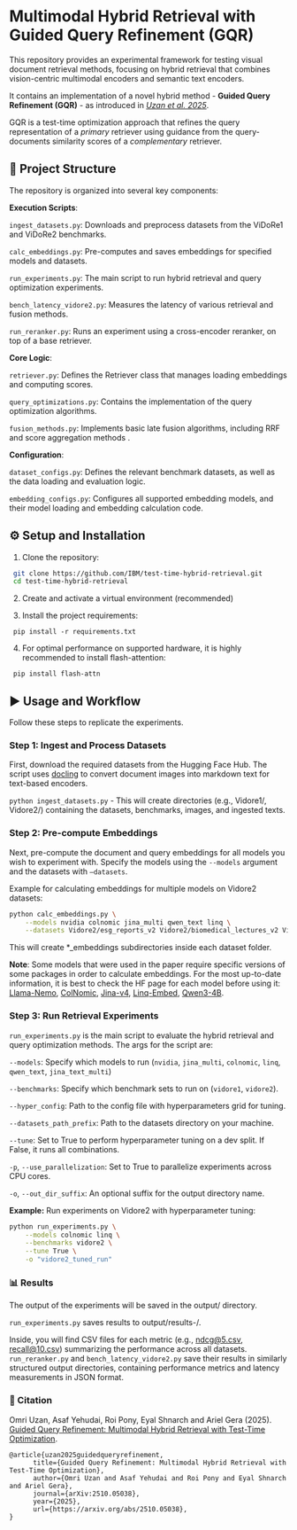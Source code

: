 # Multimodal Hybrid Retrieval with Guided Query Refinement (GQR)
This repository provides an experimental framework for testing visual document retrieval methods, focusing on hybrid retrieval that combines vision-centric multimodal encoders and semantic text encoders. 

It contains an implementation of a novel hybrid method - **Guided Query Refinement (GQR)** - as introduced in *[Uzan et al. 2025](https://arxiv.org/abs/2510.05038)*.

GQR is a test-time optimization approach that refines the query representation of a *primary* retriever using guidance from the query-documents similarity scores of a *complementary* retriever.

## 📂 Project Structure
The repository is organized into several key components:

**Execution Scripts**:

`ingest_datasets.py`: Downloads and preprocess datasets from the ViDoRe1 and ViDoRe2 benchmarks.

`calc_embeddings.py`: Pre-computes and saves embeddings for specified models and datasets.

`run_experiments.py`: The main script to run hybrid retrieval and query optimization experiments.

`bench_latency_vidore2.py`: Measures the latency of various retrieval and fusion methods.

`run_reranker.py`: Runs an experiment using a cross-encoder reranker, on top of a base retriever.

**Core Logic**:


`retriever.py`: Defines the Retriever class that manages loading embeddings and computing scores.

`query_optimizations.py`: Contains the implementation of the query optimization algorithms.

`fusion_methods.py`: Implements basic late fusion algorithms, including RRF and score aggregation methods .

**Configuration**:

`dataset_configs.py`: Defines the relevant benchmark datasets, as well as the data loading and evaluation logic.

`embedding_configs.py`: Configures all supported embedding models, and their model loading and embedding calculation code.

## ⚙️ Setup and Installation
1. Clone the repository:
```bash
 git clone https://github.com/IBM/test-time-hybrid-retrieval.git
 cd test-time-hybrid-retrieval
 ```

2. Create and activate a virtual environment (recommended)

3. Install the project requirements:

```
 pip install -r requirements.txt
```

4. For optimal performance on supported hardware, it is highly recommended to install flash-attention:

```
 pip install flash-attn 
```

## ▶️ Usage and Workflow
Follow these steps to replicate the experiments.
### Step 1: Ingest and Process Datasets
First, download the required datasets from the Hugging Face Hub. The script uses [docling](https://github.com/docling-project/docling) to convert document images into markdown text for text-based encoders.

`python ingest_datasets.py` - This will create directories (e.g., Vidore1/, Vidore2/) containing the datasets, benchmarks, images, and ingested texts.

### Step 2: Pre-compute Embeddings
Next, pre-compute the document and query embeddings for all models you wish to experiment with.
Specify the models using the `--models` argument and the datasets with `—datasets`.

Example for calculating embeddings for multiple models on Vidore2 datasets:

```bash
python calc_embeddings.py \
    --models nvidia colnomic jina_multi qwen_text linq \
    --datasets Vidore2/esg_reports_v2 Vidore2/biomedical_lectures_v2 Vidore2/economics_reports_v2 Vidore2/esg_reports_human_labeled_v2
```

This will create *_embeddings subdirectories inside each dataset folder.

**Note**: Some models that were used in the paper require specific versions of some packages in order to calculate embeddings. For the most up-to-date information, it is best to check the HF page for each model before using it: [Llama-Nemo](https://huggingface.co/nvidia/llama-nemoretriever-colembed-3b-v1), [ColNomic](https://huggingface.co/nomic-ai/colnomic-embed-multimodal-7b), [Jina-v4](https://huggingface.co/jinaai/jina-embeddings-v4), [Linq-Embed](https://huggingface.co/Linq-AI-Research/Linq-Embed-Mistral), [Qwen3-4B](https://huggingface.co/Qwen/Qwen3-Embedding-4B).

### Step 3: Run Retrieval Experiments
`run_experiments.py` is the main script to evaluate the hybrid retrieval and query optimization methods. The args for the script are:

`--models`: Specify which models to run (`nvidia`, `jina_multi`, `colnomic`, `linq`, `qwen_text`, `jina_text_multi`)

`--benchmarks`: Specify which benchmark sets to run on (`vidore1`, `vidore2`).

`--hyper_config`: Path to the config file with hyperparameters grid for tuning.

`--datasets_path_prefix`: Path to the datasets directory on your machine.

`--tune`: Set to True to perform hyperparameter tuning on a dev split. If False, it runs all combinations.

`-p`, `--use_parallelization`: Set to True to parallelize experiments across CPU cores.

`-o`, `--out_dir_suffix`: An optional suffix for the output directory name.

**Example:** Run experiments on Vidore2 with hyperparameter tuning:
```bash
python run_experiments.py \
    --models colnomic linq \
    --benchmarks vidore2 \
    --tune True \
    -o "vidore2_tuned_run"
```

### 📊 Results
The output of the experiments will be saved in the output/ directory.

`run_experiments.py` saves results to output/results-<hash><suffix>/. 

Inside, you will find CSV files for each metric (e.g., ndcg@5.csv, recall@10.csv) summarizing the performance across all datasets.
`run_reranker.py` and `bench_latency_vidore2.py` save their results in similarly structured output directories, containing performance metrics and latency measurements in JSON format.


### 📜 Citation
Omri Uzan, Asaf Yehudai, Roi Pony, Eyal Shnarch and Ariel Gera (2025). 
[Guided Query Refinement: Multimodal Hybrid Retrieval with Test-Time Optimization](https://arxiv.org/abs/2510.05038).

```
@article{uzan2025guidedqueryrefinement,
      title={Guided Query Refinement: Multimodal Hybrid Retrieval with Test-Time Optimization}, 
      author={Omri Uzan and Asaf Yehudai and Roi Pony and Eyal Shnarch and Ariel Gera},
      journal={arXiv:2510.05038},
      year={2025},
      url={https://arxiv.org/abs/2510.05038}, 
}
```

